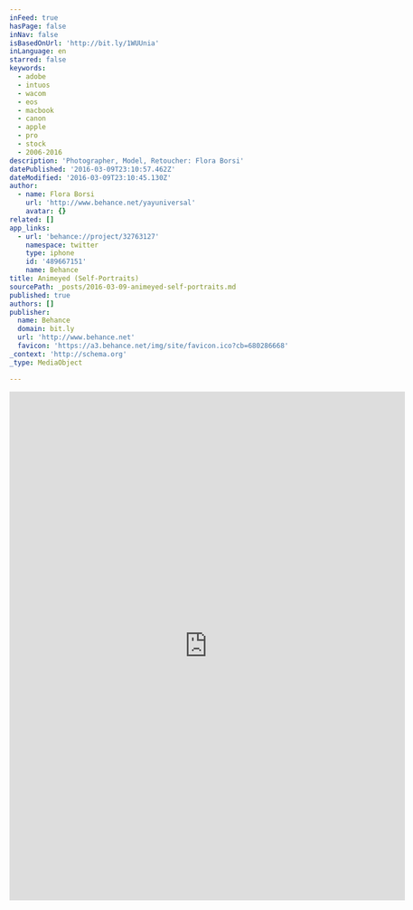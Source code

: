 ```yaml
---
inFeed: true
hasPage: false
inNav: false
isBasedOnUrl: 'http://bit.ly/1WUUnia'
inLanguage: en
starred: false
keywords:
  - adobe
  - intuos
  - wacom
  - eos
  - macbook
  - canon
  - apple
  - pro
  - stock
  - 2006-2016
description: 'Photographer, Model, Retoucher: Flora Borsi'
datePublished: '2016-03-09T23:10:57.462Z'
dateModified: '2016-03-09T23:10:45.130Z'
author:
  - name: Flora Borsi
    url: 'http://www.behance.net/yayuniversal'
    avatar: {}
related: []
app_links:
  - url: 'behance://project/32763127'
    namespace: twitter
    type: iphone
    id: '489667151'
    name: Behance
title: Animeyed (Self-Portraits)
sourcePath: _posts/2016-03-09-animeyed-self-portraits.md
published: true
authors: []
publisher:
  name: Behance
  domain: bit.ly
  url: 'http://www.behance.net'
  favicon: 'https://a3.behance.net/img/site/favicon.ico?cb=680286668'
_context: 'http://schema.org'
_type: MediaObject

---
```

<iframe src="http://cdn.embedly.com/widgets/media.html?src=https%3A%2F%2Fwww.behance.net%2Fgallery%2F32763127%2FAnimeyed-%28Self-Portraits%29%3Fiframe%3D1&amp;url=https%3A%2F%2Fwww.behance.net%2Fgallery%2F32763127%2FAnimeyed-%28Self-Portraits%29%3Fscid%3Dsocial58872856%26adbid%3D705045262478147584%26adbpl%3Dtw%26adbpr%3D481598648&amp;image=https%3A%2F%2Fmir-s3-cdn-cf.behance.net%2Fprojects%2F404%2F6d820e32763127.Y3JvcCwxMDI3LDgwMywyNTEsMzE3.jpg&amp;key=b7d04c9b404c499eba89ee7072e1c4f7&amp;type=text%2Fhtml&amp;scroll=auto&amp;schema=behance" width="700" height="900" scrolling="auto" frameborder="0" allowfullscreen="allowfullscreen" style=""></iframe>